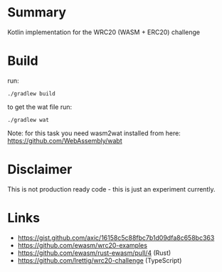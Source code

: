 # Summary

Kotlin implementation for the WRC20 (WASM + ERC20) challenge

# Build

run:

```./gradlew build```

to get the wat file run:

```./gradlew wat```

Note: for this task you need wasm2wat installed from here:
https://github.com/WebAssembly/wabt

# Disclaimer

This is not production ready code - this is just an experiment currently.

# Links

 * https://gist.github.com/axic/16158c5c88fbc7b1d09dfa8c658bc363
 * https://github.com/ewasm/wrc20-examples
 * https://github.com/ewasm/rust-ewasm/pull/4 (Rust)
 * https://github.com/lrettig/wrc20-challenge (TypeScript)